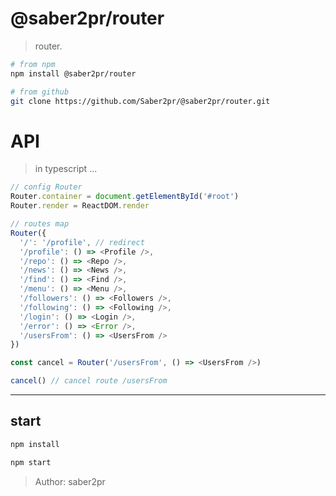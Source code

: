 # @saber2pr/router

> router.

```bash
# from npm
npm install @saber2pr/router

# from github
git clone https://github.com/Saber2pr/@saber2pr/router.git
```

# API

> in typescript ...

```ts
// config Router
Router.container = document.getElementById('#root')
Router.render = ReactDOM.render

// routes map
Router({
  '/': '/profile', // redirect
  '/profile': () => <Profile />,
  '/repo': () => <Repo />,
  '/news': () => <News />,
  '/find': () => <Find />,
  '/menu': () => <Menu />,
  '/followers': () => <Followers />,
  '/following': () => <Following />,
  '/login': () => <Login />,
  '/error': () => <Error />,
  '/usersFrom': () => <UsersFrom />
})

const cancel = Router('/usersFrom', () => <UsersFrom />)

cancel() // cancel route /usersFrom
```

---

## start

```bash
npm install
```

```bash
npm start

```

> Author: saber2pr
